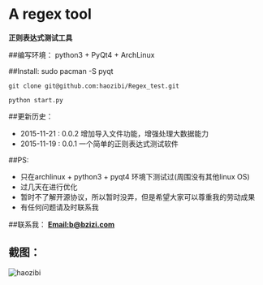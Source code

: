# A regex tool

**正则表达式测试工具**

##编写环境：
python3 + PyQt4 + ArchLinux

##Install:
    sudo pacman -S pyqt

    git clone git@github.com:haozibi/Regex_test.git

    python start.py

##更新历史：
* 2015-11-21 : 0.0.2  增加导入文件功能，增强处理大数据能力
* 2015-11-19 : 0.0.1  一个简单的正则表达式测试软件

##PS:
* 只在archlinux + python3 + pyqt4 环境下测试过(周围没有其他linux OS)
* 过几天在进行优化
* 暂时不了解开源协议，所以暂时没弄，但是希望大家可以尊重我的劳动成果
* 有任何问题请及时联系我


##联系我：
**[Email:b@bzizi.com](mailto:b@bzizi.com)**

## 截图：
![haozibi](http://i12.tietuku.com/ef07aa4e932df507s.png)
